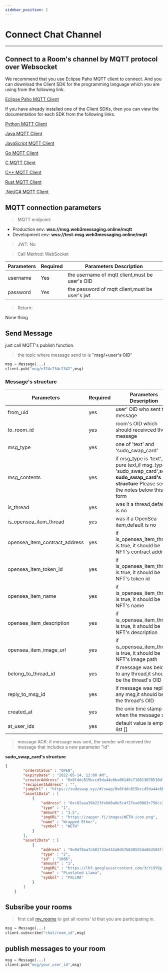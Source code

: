 ```yaml
---
sidebar_position: 2
---
```


# Connect Chat Channel
___
## Connect to a Room's channel by MQTT protocol over Websocket

We recommend that you use Eclipse Paho MQTT client to connect. And you can download the Client SDK for the programming language which you are using from the following link.

[Eclipse Paho MQTT Client](https://www.eclipse.org/paho/index.php?page=downloads.php)

If you have already installed one of the Client SDKs, then you can view the documentation for each SDK from the following links.

[Python MQTT Client](https://www.eclipse.org/paho/index.php?page=clients/python/docs/index.php)

[Java MQTT Client](https://www.eclipse.org/paho/index.php?page=clients/java/index.php)

[JavaScript MQTT Client](https://www.eclipse.org/paho/index.php?page=clients/js/index.php)

[Go MQTT Client](https://www.eclipse.org/paho/index.php?page=clients/golang/index.php)

[C MQTT Client](https://www.eclipse.org/paho/index.php?page=clients/c/index.php)

[C++ MQTT Client](https://www.eclipse.org/paho/index.php?page=clients/cpp/index.php)

[Rust MQTT Client](https://www.eclipse.org/paho/index.php?page=clients/rust/index.php)

[.Net/C# MQTT Client](https://www.eclipse.org/paho/index.php?page=clients/dotnet/index.php)

## MQTT connection parameters

> MQTT endpoint:

- Production env:     **wss://msg.web3messaging.online/mqtt**
- Development env:    **wss://test-msg.web3messaging.online/mqtt**


> JWT: No

> Call Method: WebSocket

| Parameters | Required |  Parameters Description|
| ------------- | ------------- |--------|
| username  | Yes  |  the username of mqtt client,must be user's OID  |
| password  | Yes  |  the password of mqtt client,must be user's jwt  |

> Return:

None thing

## Send Message

just call MQTT's publish function.
> the topic where message send to is "**msg/+user's OID**"

```Python
msg = Message(...)
client.pub("msg/e324r234r2342",msg)
```


### Message's structure
| Parameters | Required |  Parameters Description|
| ------------- | ------------- |--------|
|from_uid|yes|user' OID who sent the message|
|to_room_id|yes|room's OID which should receivced the message|
|msg_type|yes|one of 'text' and 'sudo_swap_card'|
|msg_contents|yes|if msg_type is 'text',it is pure text,if msg_type is 'sudo_swap_card',see **sudo_swap_card's structure** Please see the notes below this form |
|is_thread|yes|was it a thread,default is no|
|is_opensea_item_thread|yes|was it a OpenSea item,default is no|
|opensea_item_contract_address|yes|if is_opensea_item_thread is true, it should be NFT's contract address|
|opensea_item_token_id|yes|if is_opensea_item_thread is true, it should be NFT's token id|
|opensea_item_name|yes|if is_opensea_item_thread is true, it should be NFT's name|
|opensea_item_description|yes|if is_opensea_item_thread is true, it should be NFT's description|
|opensea_item_image_url|yes|if is_opensea_item_thread is true, it should be NFT's image path|
|belong_to_thread_id|yes|if message was belong to any thread,it should be the thread's OID |
|reply_to_msg_id|yes|if message was reply to any msg,it should be the thread's OID|
|created_at|yes|the unix time stamp when the message sent|
|at_user_ids|yes|default value is empty list []|

> message ACK: if message was sent, the sender will received the message that includes a new parameter "id"


**sudo_swap_card's structure**

```JSON
{
		"orderStatus" : "OPEN",
		"expiryDate" : "2022-05-14, 12:00 AM",
		"creatorAddress" : "0x0f4dc815bccd5da44e6ba06140c710813078510d",
		"recipientAddress" : "",
		"jumpUrl" : "https://sudoswap.xyz/#/swap/0x0f4dc815bccd5da44e6ba06140c710813078510d/1",
		"asset1Data" : [
			{
				"address" : "0xc02aaa39b223fe8d0a0e5c4f27ead9083c756cc2",
				"type" : "1",
				"amount" : "3.5",
				"imgURL" : "https://zapper.fi/images/WETH-icon.png",
				"name" : "Wrapped Ether",
				"symbol" : "WETH"
			}
		],
		"asset2Data" : [
			{
				"address" : "0x9df8aa7c681f33e442a0d57b838555da863504f3",
				"type" : "2",
				"id" : "1086",
				"amount" : "1",
				"imgURL" : "https://lh3.googleusercontent.com/3cYi9Y9p_ZEPKsIGcMuCnfZTKP3Q6hPDUfkaVMAZbVKRs88NpdOPCepQFMnKIT22Rh2E2Z8IcAYul4JiPhm12nfv0A0zKCUOz9AB=s250",
				"name" : "Pixelated Llama",
				"symbol" : "PXLLMA"
			}
		]
	}
```


##  Subsribe your rooms
> first call [my_rooms](/docs/Web3MQ-RESTFul-API/Room/get-chat-rooms) to get all rooms' id that you are participating in.

```Python
msg = Message(...)
client.subscribe("chat/room_id",msg)
```


##  publish messages to your room


```Python
msg = Message(...)
client.pub("msg/your_user_id",msg)
```